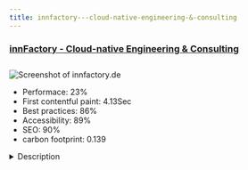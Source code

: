 ```yaml
---
title: innfactory---cloud-native-engineering-&-consulting
---
```


<div style="height: 3rem">
  <a href="https://innfactory.de"><h3>innFactory - Cloud-native Engineering & Consulting</h3></a>
</div>
<img loading="lazy" src="/images/thumbs/innfactory.de.jpg" alt="Screenshot of innfactory.de" />
<ul>
  <li>Performace: 23%</li>
  <li>
    First contentful paint:
    4.13Sec
  </li>
  <li>Best practices: 86%</li>
  <li>Accessibility: 89%</li>
  <li>SEO: 90%</li>
  <li>carbon footprint: 0.139</li>
</ul>
<details>
  <summary>Description</summary>
  <p>We build Solutions for the Business of tomorrow with newest technolgies like Scala, akka, spark or play framework.We used current joomla 3 with a Template from envarto. One of the difficulties was the site performance, because we have a lot of images and movies on the site and many different javascripts.</p>
</details>

